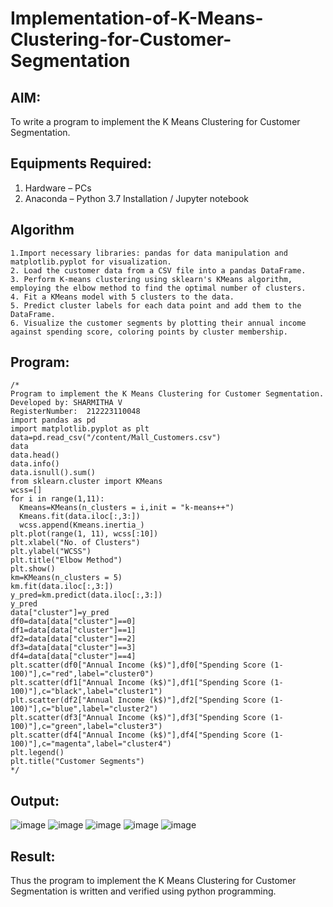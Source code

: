 # Implementation-of-K-Means-Clustering-for-Customer-Segmentation

## AIM:
To write a program to implement the K Means Clustering for Customer Segmentation.

## Equipments Required:
1. Hardware – PCs
2. Anaconda – Python 3.7 Installation / Jupyter notebook

## Algorithm
~~~
1.Import necessary libraries: pandas for data manipulation and matplotlib.pyplot for visualization. 
2. Load the customer data from a CSV file into a pandas DataFrame.
3. Perform K-means clustering using sklearn's KMeans algorithm, employing the elbow method to find the optimal number of clusters.
4. Fit a KMeans model with 5 clusters to the data.
5. Predict cluster labels for each data point and add them to the DataFrame.
6. Visualize the customer segments by plotting their annual income against spending score, coloring points by cluster membership.
~~~
## Program:
```
/*
Program to implement the K Means Clustering for Customer Segmentation.
Developed by: SHARMITHA V
RegisterNumber:  212223110048
import pandas as pd
import matplotlib.pyplot as plt
data=pd.read_csv("/content/Mall_Customers.csv")
data
data.head()
data.info()
data.isnull().sum()
from sklearn.cluster import KMeans
wcss=[]
for i in range(1,11):
  Kmeans=KMeans(n_clusters = i,init = "k-means++")
  Kmeans.fit(data.iloc[:,3:])
  wcss.append(Kmeans.inertia_)
plt.plot(range(1, 11), wcss[:10])
plt.xlabel("No. of Clusters")
plt.ylabel("WCSS")
plt.title("Elbow Method")
plt.show()
km=KMeans(n_clusters = 5)
km.fit(data.iloc[:,3:])
y_pred=km.predict(data.iloc[:,3:])
y_pred
data["cluster"]=y_pred
df0=data[data["cluster"]==0]
df1=data[data["cluster"]==1]
df2=data[data["cluster"]==2]
df3=data[data["cluster"]==3]
df4=data[data["cluster"]==4]
plt.scatter(df0["Annual Income (k$)"],df0["Spending Score (1-100)"],c="red",label="cluster0")
plt.scatter(df1["Annual Income (k$)"],df1["Spending Score (1-100)"],c="black",label="cluster1")
plt.scatter(df2["Annual Income (k$)"],df2["Spending Score (1-100)"],c="blue",label="cluster2")
plt.scatter(df3["Annual Income (k$)"],df3["Spending Score (1-100)"],c="green",label="cluster3")
plt.scatter(df4["Annual Income (k$)"],df4["Spending Score (1-100)"],c="magenta",label="cluster4")
plt.legend()
plt.title("Customer Segments")
*/
```

## Output:
![image](https://github.com/sharmitha3/Implementation-of-K-Means-Clustering-for-Customer-Segmentation/assets/145974496/a8b7bddb-4379-476f-ad56-c1b2d49c78ed)
![image](https://github.com/sharmitha3/Implementation-of-K-Means-Clustering-for-Customer-Segmentation/assets/145974496/f8ef8789-049f-41d1-a808-e54b33630f8d)
![image](https://github.com/sharmitha3/Implementation-of-K-Means-Clustering-for-Customer-Segmentation/assets/145974496/25062000-1df0-4daa-bdf6-36892b59659e)
![image](https://github.com/sharmitha3/Implementation-of-K-Means-Clustering-for-Customer-Segmentation/assets/145974496/0352357e-3bf5-43d9-abc7-f1879d313312)
![image](https://github.com/sharmitha3/Implementation-of-K-Means-Clustering-for-Customer-Segmentation/assets/145974496/5d5c6f78-efa1-423d-931b-12bcba8ca537)

## Result:
Thus the program to implement the K Means Clustering for Customer Segmentation is written and verified using python programming.
